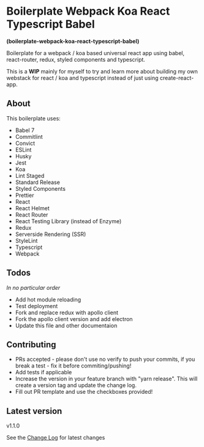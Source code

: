 # Boilerplate Webpack Koa React Typescript Babel

**(boilerplate-webpack-koa-react-typescript-babel)**

Boilerplate for a webpack / koa based universal react app using babel, react-router, redux, styled components and typescript.

This is a **WIP** mainly for myself to try and learn more about building my own webstack for react / koa and typescript instead of just using create-react-app.

## About

This boilerplate uses:

- Babel 7
- Commitlint
- Convict
- ESLint
- Husky
- Jest
- Koa
- Lint Staged
- Standard Release
- Styled Components
- Prettier
- React
- React Helmet
- React Router
- React Testing Library (instead of Enzyme)
- Redux
- Serverside Rendering (SSR)
- StyleLint
- Typescript
- Webpack

## Todos

_In no particular order_

- Add hot module reloading
- Test deployment
- Fork and replace redux with apollo client
- Fork the apollo client version and add electron
- Update this file and other documentaion

## Contributing

- PRs accepted - please don't use no verify to push your commits, if you break a test - fix it before commiting/pushing!
- Add tests if applicable
- Increase the version in your feature branch with "yarn release". This will create a version tag and update the change log.
- Fill out PR template and use the checkboxes provided!

## Latest version

v1.1.0

See the [Change Log](https://github.com/sketchbuch/boilerplate-webpack-koa-react-typescript-babel/blob/master/CHANGELOG.md) for latest changes
